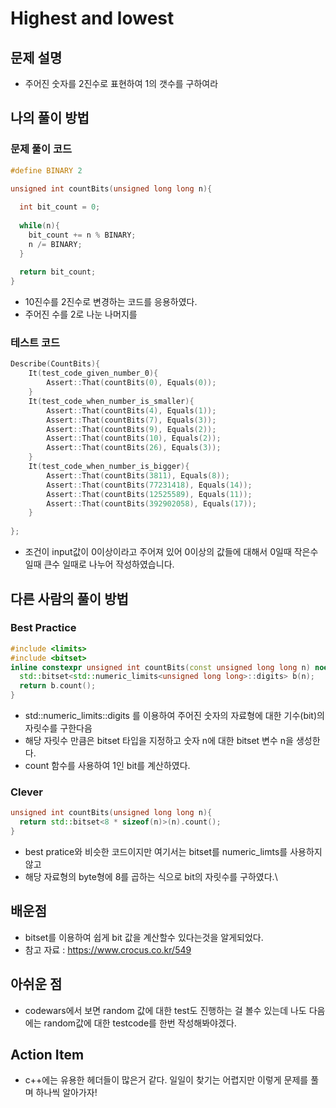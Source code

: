 # Highest and lowest

## 문제 설명

*  주어진 숫자를 2진수로 표현하여 1의 갯수를 구하여라

## 나의 풀이 방법

### 문제 풀이 코드

```c++
#define BINARY 2

unsigned int countBits(unsigned long long n){
  
  int bit_count = 0;
  
  while(n){
    bit_count += n % BINARY;
    n /= BINARY;
  }
  
  return bit_count;
}
```

*  10진수를 2진수로 변경하는 코드를 응용하였다. 
*  주어진 수를 2로 나눈 나머지를 

### 테스트 코드
```c++
Describe(CountBits){
    It(test_code_given_number_0){
        Assert::That(countBits(0), Equals(0));
    }
    It(test_code_when_number_is_smaller){
        Assert::That(countBits(4), Equals(1));
        Assert::That(countBits(7), Equals(3));
        Assert::That(countBits(9), Equals(2));
        Assert::That(countBits(10), Equals(2));
        Assert::That(countBits(26), Equals(3));
    }
    It(test_code_when_number_is_bigger){
        Assert::That(countBits(3811), Equals(8));
        Assert::That(countBits(77231418), Equals(14));
        Assert::That(countBits(12525589), Equals(11));
        Assert::That(countBits(392902058), Equals(17));
    }
  
};
```

*  조건이 input값이 0이상이라고 주어져 있어 0이상의 값들에 대해서 0일때 작은수 일때 큰수 일때로 나누어 작성하였습니다.

## 다른 사람의 풀이 방법

### Best Practice

```c++
#include <limits>
#include <bitset>
inline constexpr unsigned int countBits(const unsigned long long n) noexcept {
  std::bitset<std::numeric_limits<unsigned long long>::digits> b(n);
  return b.count();
}
```
*  std::numeric_limits<T>::digits 를 이용하여 주어진 숫자의 자료형에 대한 기수(bit)의 자릿수를 구한다음
*  해당 자릿수 만큼은 bitset 타입을 지정하고 숫자 n에 대한 bitset 변수 n을 생성한다.
*  count 함수를 사용하여 1인 bit를 계산하였다.

### Clever

```c++
unsigned int countBits(unsigned long long n){
  return std::bitset<8 * sizeof(n)>(n).count();
}
```

*  best pratice와 비슷한 코드이지만 여기서는 bitset를 numeric_limts를 사용하지 않고
*  해당 자료형의 byte형에 8를 곱하는 식으로 bit의 자릿수를 구하였다.\

## 배운점

*  bitset를 이용하여 쉽게 bit 값을 계산할수 있다는것을 알게되었다.
*  참고 자료 : https://www.crocus.co.kr/549

## 아쉬운 점

*  codewars에서 보면 random 값에 대한 test도 진행하는 걸 볼수 있는데 나도 다음에는 random값에 대한 testcode를 한번 작성해봐야겠다.

## Action Item

*  c++에는 유용한 헤더들이 많은거 같다. 일일이 찾기는 어렵지만 이렇게 문제를 풀며 하나씩 알아가자!